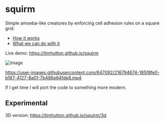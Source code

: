 # squirm
Simple amoeba-like creatures by enforcing cell adhesion rules on a square grid.
- [How it works](https://timhutton.github.io/squirm/how/index.html)
- [What we can do with it](https://timhutton.github.io/squirm/what/index.html)

Live demo: https://timhutton.github.io/squirm

![image](https://user-images.githubusercontent.com/647092/216794501-c3712f52-38ad-46f9-9c57-ab79c795216e.png)

https://user-images.githubusercontent.com/647092/216794674-185f8fe0-b187-4127-8a01-7b486e64fde8.mp4

If I get time I will port the code to something more modern.

## Experimental ##

3D version: https://timhutton.github.io/squirm/3d
